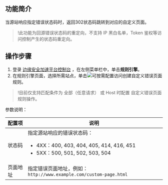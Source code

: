 ## 功能简介

当源站响应指定错误状态码时，返回302状态码跳转到对应的自定义页面。
>!此功能为回源错误状态码的重定向，不支持 IP 黑白名单，Token 鉴权等访问控制产生的状态码重定向。

## 操作步骤
1. 登录 [边缘安全加速平台控制台](https://console.cloud.tencent.com/edgeone) ，在左侧菜单栏中，单击**规则引擎**。
2. 在规则引擎页面，选择所需站点，单击![](https://qcloudimg.tencent-cloud.cn/raw/fe4d4900f8ad69d506adc49bdb70fa32.png)可按需配置访问创建自定义错误页面规则。
>!目前仅支持匹配条件为 全部（任意请求） 或 Host 时配置 自定义错误页面规则操作。
>
参数说明：
<table>
<thead>
<tr>
<th>配置项</th>
<th>说明</th>
</tr>
</thead>
<tbody><tr>
<td>状态码</td>
<td>指定源站响应的错误状态码：<ul><li>4XX：400, 403, 404, 405, 414, 416, 451</li><li>5XX：500, 501, 502, 503, 504</li></td>
</tr>
<tr>
<td>页面地址</td>
<td>指定错误页面地址，例如：<code>http://www.example.com/custom-page.html</code></td>
</tr>
</tbody></table>
